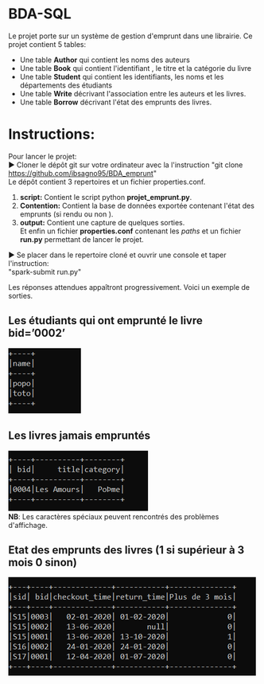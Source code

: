 # BDA-SQL
Le projet porte sur un système de gestion d'emprunt dans une librairie. Ce projet contient 5 tables:  
- Une table **Author** qui contient les noms des auteurs
- Une table **Book** qui contient l'identifiant , le titre et la catégorie du livre
- Une table **Student** qui contient les identifiants, les noms et les départements des étudiants
- Une table **Write** décrivant l'association entre les auteurs et les livres.
- Une table **Borrow** décrivant l'état des emprunts des livres.
# Instructions:  
Pour lancer le projet:  
:arrow_forward: Cloner le dépôt git sur votre ordinateur avec la l'instruction "git clone https://github.com/ibsagno95/BDA_emprunt"  
Le dépôt contient 3 repertoires et un fichier properties.conf.  
1. **script:** Contient le script python **projet_emprunt.py**.  
3. **Contention:** Contient la base de données exportée contenant l'état des emprunts (si rendu ou non ).
4. **output:** Contient une capture de quelques sorties.  
Et enfin un fichier **properties.conf** contenant les *paths* et un fichier **run.py** permettant de lancer le projet.

:arrow_forward: Se placer dans le repertoire cloné et ouvrir une console et taper  l'instruction:  
"spark-submit run.py"

Les réponses attendues appaîtront progressivement. Voici un exemple de sorties.
## Les étudiants qui ont emprunté le livre bid=’0002’ 
![](https://github.com/ibsagno95/BDA-SQL/blob/main/Output/emprunt_0002.PNG)  

## Les livres jamais empruntés
![](https://github.com/ibsagno95/BDA-SQL/blob/main/Output/livres_jamais_emprunte.PNG)  
**NB**: Les caractères spéciaux peuvent rencontrés des problèmes d'affichage.

## Etat des emprunts des livres (1 si supérieur à 3 mois 0 sinon)
![](https://github.com/ibsagno95/BDA-SQL/blob/main/Output/etat_des_emprunts.PNG)   

